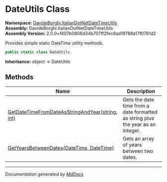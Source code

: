 ﻿<!--  
  <auto-generated>   
    The contents of this file were generated by a tool.  
    Changes to this file may be list if the file is regenerated  
  </auto-generated>   
-->

# DateUtils Class

**Namespace:** [DavideBorghi.ItalianDotNetDateTimeUtils](../index.md)  
**Assembly:** DavideBorghi.ItalianDotNetDateTimeUtils  
**Assembly Version:** 2.0.0+f407b0806d34b707ff2fec8ad19788a17f0781d2

Provides simple static DateTime utility methods.

```csharp
public static class DateUtils
```

**Inheritance:** object → DateUtils

## Methods

| Name                                                                                             | Description                                                                     |
| ------------------------------------------------------------------------------------------------ | ------------------------------------------------------------------------------- |
| [GetDateTimeFromDateAsStringAndYear(string, int)](methods/GetDateTimeFromDateAsStringAndYear.md) | Gets the date time from a date formatted as string plus the year as an integer. |
| [GetYearsBetweenDates(DateTime, DateTime)](methods/GetYearsBetweenDates.md)                      | Gets an array of years between two dates.                                       |

___

*Documentation generated by [MdDocs](https://github.com/ap0llo/mddocs)*
